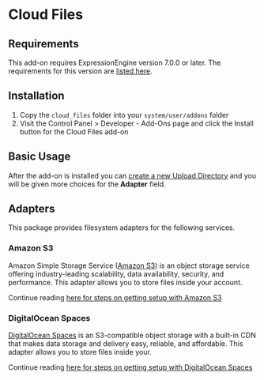 # Cloud Files

## Requirements

This add-on requires ExpressionEngine version 7.0.0 or later.
The requirements for this version are [listed here](https://docs.expressionengine.com/v7/installation/requirements.html#recommended-requirements).

## Installation

1. Copy the `cloud_files` folder into your `system/user/addons` folder
2. Visit the Control Panel > Developer - Add-Ons page and click the Install button for the Cloud Files add-on

## Basic Usage

After the add-on is installed you can [create a new Upload Directory](https://docs.expressionengine.com/v7/control-panel/file-manager/upload-directories.html#createedit-upload-directory) and you will be given more choices for the **Adapter** field.

## Adapters

This package provides filesystem adapters for the following services.

### Amazon S3

Amazon Simple Storage Service ([Amazon S3](https://aws.amazon.com/s3/)) is an object storage service offering industry-leading scalability, data availability, security, and performance.
This adapter allows you to store files inside your  account.

Continue reading [here for steps on getting setup with Amazon S3](./adapter-aws-s3.md)

### DigitalOcean Spaces

[DigitalOcean Spaces](https://www.digitalocean.com/products/spaces) is an S3-compatible object storage with a built-in CDN that makes data storage and delivery easy, reliable, and affordable.
This adapter allows you to store files inside your.

Continue reading [here for steps on getting setup with DigitalOcean Spaces](./adapter-do-spaces.md)